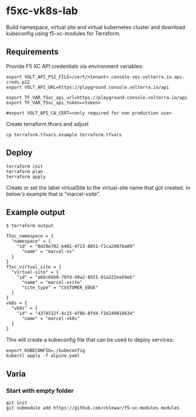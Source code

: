 # f5xc-vk8s-lab

Build namespace, virtual site and virtual kubernetes cluster and download kubeconfig using f5-xc-modules for Terraform.

## Requirements

Provide F5 XC API credentials via environment variables:

```
export VOLT_API_P12_FILE=/cert/<tenant>.console.ves.volterra.io.api-creds.p12
export VOLT_API_URL=https://playground.console.volterra.io/api

export TF_VAR_f5xc_api_url=https://playground.console.volterra.io/api
export TF_VAR_f5xc_api_token=<token>

#export VOLT_API_CA_CERT=<only required for non production use>
```

Create terraform.tfvars and adjust

```
cp terraform.tfvars.example terraform.tfvars
```

## Deploy

```
terraform init
terraform plan
terraform apply
```

Create or set the label virtualSite to the virtual-site name that got created. In below's example that is
"marcel-vsite".

## Example output

```
$ terraform output

f5xc_namespace = {
  "namespace" = {
    "id" = "0d28e702-b401-4f23-8851-f1ca2087ba09"
      "name" = "marcel-ns"
  }
}
f5xc_virtual_site = {
  "virtual-site" = {
    "id" = "a6bc66b0-70fd-49a2-8551-91a222ea59eb"
      "name" = "marcel-vsite"
      "site_type" = "CUSTOMER_EDGE"
  }
}
vk8s = {
  "vk8s" = {
    "id" = "4374512f-4c15-4f8b-8fd4-f16240816634"
      "name" = "marcel-vk8s"
  }
}
```

This will create a kubeconfig file that can be used to deploy services:

```
export KUBECONFIG=./kubeconfig
kubectl apply -f alpine.yaml
```

## Varia

### Start with empty folder

```
git init
git submodule add https://github.com/cklewar/f5-xc-modules modules
```
